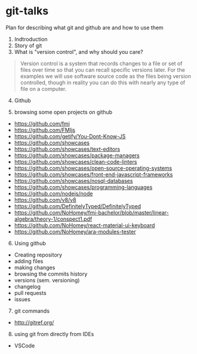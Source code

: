 # git-talks
Plan for describing what git and github are and how to use them

1. Indtroduction
2. Story of git
3. What is "version control", and why should you care?

> Version control is a system that records changes to a file or set of files over time
> so that you can recall specific versions later. For the examples we will use software source code as the files being
> version controlled, though in reality you can do this with nearly any type of file on a computer.

4. Github

5. browsing some open projects on github

- https://github.com/fmi
- https://github.com/FMIjs
- https://github.com/getify/You-Dont-Know-JS
- https://github.com/showcases
- https://github.com/showcases/text-editors
- https://github.com/showcases/package-managers
- https://github.com/showcases/clean-code-linters
- https://github.com/showcases/open-source-operating-systems
- https://github.com/showcases/front-end-javascript-frameworks
- https://github.com/showcases/nosql-databases
- https://github.com/showcases/programming-languages
- https://github.com/nodejs/node
- https://github.com/v8/v8
- https://github.com/DefinitelyTyped/DefinitelyTyped
- https://github.com/NoHomey/fmi-bachelor/blob/master/linear-algebra/theory-1/conspect1.pdf
- https://github.com/NoHomey/react-material-ui-keyboard
- https://github.com/NoHomey/ara-modules-tester

6. Using github

- Creating repository
- adding files
- making changes
- browsing the commits history
- versions (sem. versioning)
- changelog
- pull requests
- issues

7. git commands

- http://gitref.org/

8. using git from directly from IDEs

- VSCode
